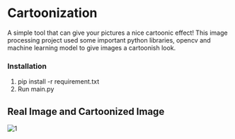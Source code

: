 # Cartoonization

A simple tool that can give your pictures a nice cartoonic effect!
This image processing project used some important python libraries, opencv and machine learning model to give images a cartoonish look.


### Installation
1. pip install -r requirement.txt
2. Run main.py

## Real Image and Cartoonized Image

![1](https://github.com/AfsanehShamsaddini/Cartoonize-Image/assets/107355829/4df775da-1220-4dc1-bc1f-b95a956f9999)



